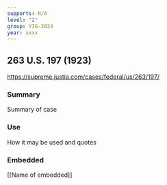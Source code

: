 ```yaml
---
supports: N/A
level: "2"
group: YIG-2024
year: xxxx
---
```

## 263 U.S. 197 (1923)

https://supreme.justia.com/cases/federal/us/263/197/
### Summary

Summary of case

### Use

How it may be used and quotes

### Embedded

[[Name of embedded]]